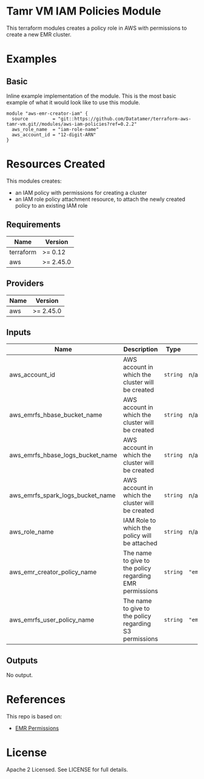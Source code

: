 # Tamr VM IAM Policies Module
This terraform modules creates a policy role in AWS with permissions to create a new EMR cluster.

# Examples
## Basic
Inline example implementation of the module.  This is the most basic example of what it would look like to use this module.
```
module "aws-emr-creator-iam" {
  source         = "git::https://github.com/Datatamer/terraform-aws-tamr-vm.git//modules/aws-iam-policies?ref=0.2.2"
  aws_role_name  = "iam-role-name"
  aws_account_id = "12-digit-ARN"
}
```

# Resources Created
This modules creates:
* an IAM policy with permissions for creating a cluster
* an IAM role policy attachment resource, to attach the newly created policy to an existing IAM role

<!-- BEGINNING OF PRE-COMMIT-TERRAFORM DOCS HOOK -->
## Requirements

| Name | Version |
|------|---------|
| terraform | >= 0.12 |
| aws | >= 2.45.0 |

## Providers

| Name | Version |
|------|---------|
| aws | >= 2.45.0 |

## Inputs

| Name | Description | Type | Default | Required |
|------|-------------|------|---------|:--------:|
| aws\_account\_id | AWS account in which the cluster will be created | `string` | n/a | yes |
| aws\_emrfs\_hbase\_bucket\_name | AWS account in which the cluster will be created | `string` | n/a | yes |
| aws\_emrfs\_hbase\_logs\_bucket\_name | AWS account in which the cluster will be created | `string` | n/a | yes |
| aws\_emrfs\_spark\_logs\_bucket\_name | AWS account in which the cluster will be created | `string` | n/a | yes |
| aws\_role\_name | IAM Role to which the policy will be attached | `string` | n/a | yes |
| aws\_emr\_creator\_policy\_name | The name to give to the policy regarding EMR permissions | `string` | `"emrCreatorMinimalPolicy"` | no |
| aws\_emrfs\_user\_policy\_name | The name to give to the policy regarding S3 permissions | `string` | `"emrfsUserMinimalPolicy"` | no |

## Outputs

No output.

<!-- END OF PRE-COMMIT-TERRAFORM DOCS HOOK -->

# References
This repo is based on:
* [EMR Permissions](https://docs.aws.amazon.com/IAM/latest/UserGuide/list_amazonelasticmapreduce.html#amazonelasticmapreduce-cluster)

# License
Apache 2 Licensed. See LICENSE for full details.
